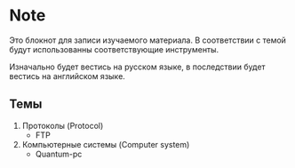 # Note

Это блокнот для записи изучаемого материала. В соответствии с темой будут 
использованны соответствующие инструменты.

Изначально будет вестись на русском языке, в последствии будет вестись на
английском языке.

## Темы

1. Протоколы (Protocol)
   + FTP
2. Компьютерные системы (Computer system)
   + Quantum-pc
